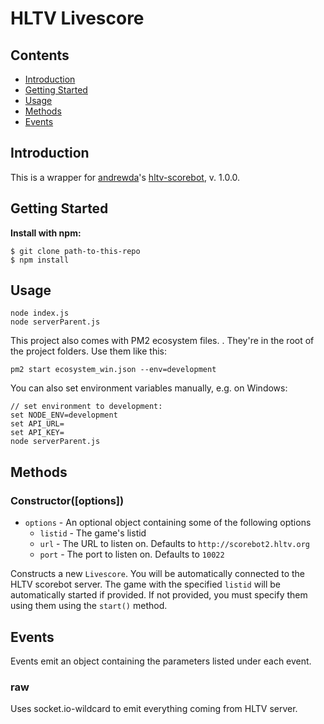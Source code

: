 # HLTV Livescore

## Contents

- [Introduction](#introduction)
- [Getting Started](#getting-started)
- [Usage](#usage)
- [Methods](#methods)
- [Events](#events)


## Introduction

This is a wrapper for [andrewda](https://github.com/andrewda)'s [hltv-scorebot](https://github.com/andrewda/hltv-livescore), v. 1.0.0.

## Getting Started

**Install with npm:**


```CMD
$ git clone path-to-this-repo
$ npm install
```

## Usage
```CMD
node index.js
node serverParent.js
```

This project also comes with PM2 ecosystem files. . They're  in the root of the project folders. Use them like this:
```
pm2 start ecosystem_win.json --env=development
```

You can also set environment variables manually, e.g. on Windows:
```
// set environment to development:
set NODE_ENV=development
set API_URL=
set API_KEY=
node serverParent.js
```

## Methods

### Constructor([options])
- `options` - An optional object containing some of the following options
    - `listid` - The game's listid
    - `url` - The URL to listen on. Defaults to `http://scorebot2.hltv.org`
    - `port` - The port to listen on. Defaults to `10022`

Constructs a new `Livescore`. You will be automatically connected to the HLTV scorebot server. The game with the specified `listid` will be automatically started if provided. If not provided, you must specify them using them using the `start()` method.

## Events

Events emit an object containing the parameters listed under each event.

### raw

Uses socket.io-wildcard to emit everything coming from HLTV server.
